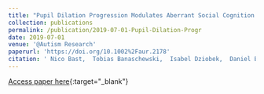 ```yaml
---
title: "Pupil Dilation Progression Modulates Aberrant Social Cognition in Autism Spectrum Disorder"
collection: publications
permalink: /publication/2019-07-01-Pupil-Dilation-Progr
date: 2019-07-01
venue: '@Autism Research'
paperurl: 'https://doi.org/10.1002%2Faur.2178'
citation: ' Nico Bast,  Tobias Banaschewski,  Isabel Dziobek,  Daniel Brandeis,  Luise Poustka,  Christine Freitag, &quot;Pupil Dilation Progression Modulates Aberrant Social Cognition in Autism Spectrum Disorder.&quot; @Autism Research, 2019.'
---
```

[Access paper here](https://doi.org/10.1002%2Faur.2178){:target="_blank"}
